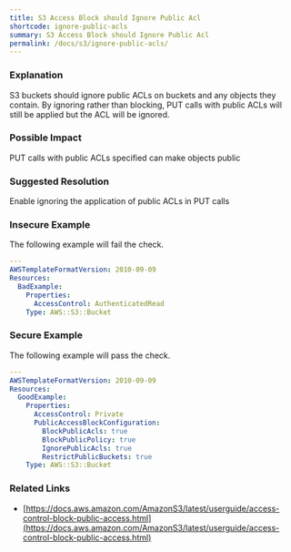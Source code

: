 ```yaml
---
title: S3 Access Block should Ignore Public Acl
shortcode: ignore-public-acls
summary: S3 Access Block should Ignore Public Acl 
permalink: /docs/s3/ignore-public-acls/
---
```


### Explanation


S3 buckets should ignore public ACLs on buckets and any objects they contain. By ignoring rather than blocking, PUT calls with public ACLs will still be applied but the ACL will be ignored.


### Possible Impact
PUT calls with public ACLs specified can make objects public

### Suggested Resolution
Enable ignoring the application of public ACLs in PUT calls


### Insecure Example

The following example will fail the  check.

```yaml
---
AWSTemplateFormatVersion: 2010-09-09
Resources:
  BadExample:
    Properties:
      AccessControl: AuthenticatedRead
    Type: AWS::S3::Bucket

```



### Secure Example

The following example will pass the  check.

```yaml
---
AWSTemplateFormatVersion: 2010-09-09
Resources:
  GoodExample:
    Properties:
      AccessControl: Private
      PublicAccessBlockConfiguration:
        BlockPublicAcls: true
        BlockPublicPolicy: true
        IgnorePublicAcls: true
        RestrictPublicBuckets: true
    Type: AWS::S3::Bucket

```




### Related Links


- [https://docs.aws.amazon.com/AmazonS3/latest/userguide/access-control-block-public-access.html](https://docs.aws.amazon.com/AmazonS3/latest/userguide/access-control-block-public-access.html)


